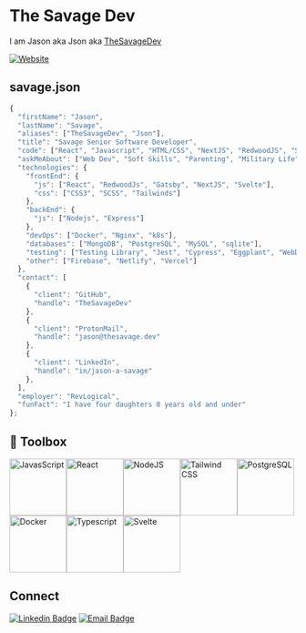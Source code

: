 # The Savage Dev

I am Jason aka Json aka [TheSavageDev][website]

[![Website](https://img.shields.io/website?label=thesavage.dev&style=for-the-badge&url=https%3A%2F%2Fthesavage.dev)](https://thesavage.dev)

## savage.json

```js
{
  "firstName": "Jason",
  "lastName": "Savage",
  "aliases": ["TheSavageDev", "Json"],
  "title": "Savage Senior Software Developer",
  "code": ["React", "Javascript", "HTML/CSS", "NextJS", "RedwoodJS", "Svelte"],
  "askMeAbout": ["Web Dev", "Soft Skills", "Parenting", "Military Life"],
  "technologies": {
    "frontEnd": {
      "js": ["React", "RedwoodJs", "Gatsby", "NextJS", "Svelte"],
      "css": ["CSS3", "SCSS", "Tailwinds"]
    },
    "backEnd": {
      "js": ["Nodejs", "Express"]
    },
    "devOps": ["Docker", "Nginx", "k8s"],
    "databases": ["MongoDB", "PostgreSQL", "MySQL", "sqlite"],
    "testing": ["Testing Library", "Jest", "Cypress", "Eggplant", "WebDriverIO", "Rspec"]
    "other": ["Firebase", "Netlify", "Vercel"]
  },
  "contact": [
    {
      "client": "GitHub",
      "handle": "TheSavageDev"
    },
    {
      "client": "ProtonMail",
      "handle": "jason@thesavage.dev"
    },
    {
      "client": "LinkedIn",
      "handle": "in/jason-a-savage"
    },
  ],
  "employer": "RevLogical",
  "funFact": "I have four daughters 8 years old and under"
};
```

## 🧰 Toolbox

<img src="https://cdn.worldvectorlogo.com/logos/logo-javascript.svg" alt="JavasScript" height="100" width="100" /><img src="https://cdn.worldvectorlogo.com/logos/react-2.svg" alt="React" height="100" width="100" /><img src="https://cdn.worldvectorlogo.com/logos/nodejs-icon.svg" alt="NodeJS" height="100" width="100" /><img src="https://cdn.worldvectorlogo.com/logos/tailwind-css-2.svg" alt="Tailwind CSS" height="100" width="100" /><img src="https://cdn.worldvectorlogo.com/logos/postgresql.svg" alt="PostgreSQL" height="100" width="100" /><img src="https://cdn.worldvectorlogo.com/logos/docker.svg" alt="Docker" height="100" width="100" /><img src="https://cdn.worldvectorlogo.com/logos/typescript.svg" alt="Typescript" height="100" width="100" /><img src="https://cdn.worldvectorlogo.com/logos/svelte-1.svg" alt="Svelte" height="100" width="100" />

## Connect

[![Linkedin Badge](https://img.shields.io/badge/-Jason%20A%20Savage-blue?style=for-the-badge&logo=Linkedin&logoColor=white&link=https://www.linkedin.com/in/jason-a-savage/)](https://www.linkedin.com/in/jason-a-savage/)
[![Email Badge](https://img.shields.io/badge/-jason@thesavage.dev-c14438?style=for-the-badge&logo=Gmail&logoColor=white&link=mailto:jason@thesavage.dev)](mailto:jason@thesavage.dev)

[website]: https://thesavage.dev
